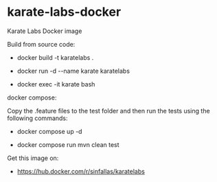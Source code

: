 # karate-labs-docker
Karate Labs Docker image

Build from source code:

* docker build -t karatelabs .

* docker run -d --name karate karatelabs

* docker exec -it karate bash

docker compose:

Copy the .feature files to the test folder and then run the tests using the following commands:

* docker compose up -d

* docker compose run mvn clean test


Get this image on:

* https://hub.docker.com/r/sinfallas/karatelabs
